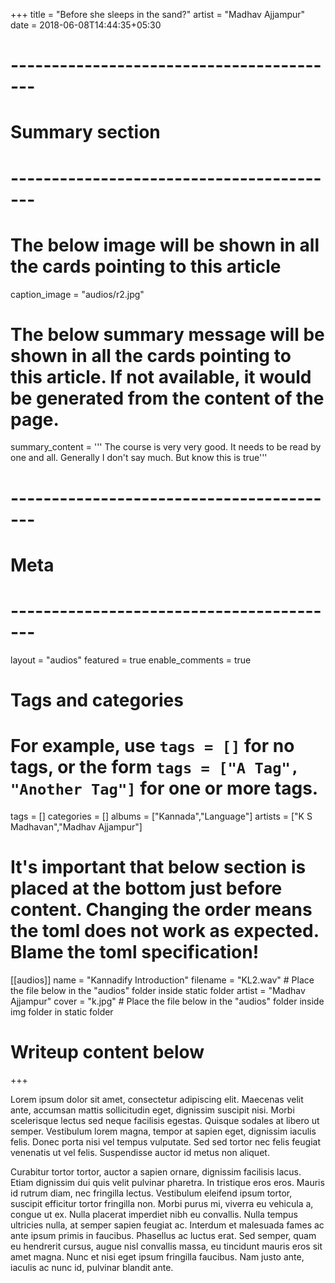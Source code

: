 +++
title = "Before she sleeps in the sand?"
artist = "Madhav Ajjampur"
date = 2018-06-08T14:44:35+05:30



# -----------------------------------------
# Summary section
# -----------------------------------------

# The below image will be shown in all the cards pointing to this article
caption_image = "audios/r2.jpg"
# The below summary message will be shown in all the cards pointing to this article. If not available, it would be generated from the content of the page.
summary_content = '''
The course is very very good. It needs to be read by one and all.
Generally I don't say much. But know this is true'''


# -----------------------------------------
# Meta
# -----------------------------------------

layout = "audios"
featured = true
enable_comments = true

# Tags and categories
# For example, use `tags = []` for no tags, or the form `tags = ["A Tag", "Another Tag"]` for one or more tags.
tags = []
categories = []
albums = ["Kannada","Language"]
artists = ["K S Madhavan","Madhav Ajjampur"]

# It's important that below section is placed at the bottom just before content. Changing the order means the toml does not work as expected. Blame the toml specification!
[[audios]]
name = "Kannadify Introduction"
filename = "KL2.wav" # Place the file below in the "audios" folder inside static folder
artist = "Madhav Ajjampur"
cover = "k.jpg" # Place the file below in the "audios" folder inside img folder in static folder

# Writeup content below
+++


Lorem ipsum dolor sit amet, consectetur adipiscing elit. Maecenas velit ante, accumsan mattis sollicitudin eget, dignissim suscipit nisi. Morbi scelerisque lectus sed neque facilisis egestas. Quisque sodales at libero ut semper. Vestibulum lorem magna, tempor at sapien eget, dignissim iaculis felis. Donec porta nisi vel tempus vulputate. Sed sed tortor nec felis feugiat venenatis ut vel felis. Suspendisse auctor id metus non aliquet.

Curabitur tortor tortor, auctor a sapien ornare, dignissim facilisis lacus. Etiam dignissim dui quis velit pulvinar pharetra. In tristique eros eros. Mauris id rutrum diam, nec fringilla lectus. Vestibulum eleifend ipsum tortor, suscipit efficitur tortor fringilla non. Morbi purus mi, viverra eu vehicula a, congue ut ex. Nulla placerat imperdiet nibh eu convallis. Nulla tempus ultricies nulla, at semper sapien feugiat ac. Interdum et malesuada fames ac ante ipsum primis in faucibus. Phasellus ac luctus erat. Sed semper, quam eu hendrerit cursus, augue nisl convallis massa, eu tincidunt mauris eros sit amet magna. Nunc et nisi eget ipsum fringilla faucibus. Nam justo ante, iaculis ac nunc id, pulvinar blandit ante.


